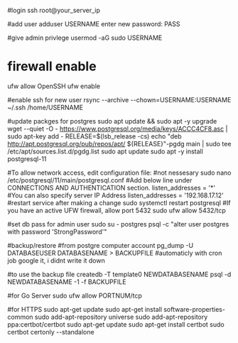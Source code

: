 #login
ssh root@your_server_ip

#add user
adduser USERNAME
	enter new password: PASS

#give admin privlege
usermod -aG sudo USERNAME

# firewall enable 
ufw allow OpenSSH
ufw enable

#enable ssh for new user
rsync --archive --chown=USERNAME:USERNAME ~/.ssh /home/USERNAME

#update packges for postgres
sudo apt update && sudo apt -y upgrade
wget --quiet -O - https://www.postgresql.org/media/keys/ACCC4CF8.asc | sudo apt-key add -
RELEASE=$(lsb_release -cs)
echo "deb http://apt.postgresql.org/pub/repos/apt/ ${RELEASE}"-pgdg main | sudo tee  /etc/apt/sources.list.d/pgdg.list
sudo apt update
sudo apt -y install postgresql-11

#To allow network access, edit configuration file: #not nessesary
sudo nano /etc/postgresql/11/main/postgresql.conf
#Add below line under CONNECTIONS AND AUTHENTICATION section.
listen_addresses = '*'
#You can also specify server IP Address
listen_addresses = '192.168.17.12'
#restart service after making a change
sudo systemctl restart postgresql
#If you have an active UFW firewall, allow port 5432
sudo ufw allow 5432/tcp


#set db pass for admin user
 sudo su - postgres
psql -c "alter user postgres with password 'StrongPassword'"


#backup/restore
#from postgre computer account
pg_dump -U DATABASEUSER DATABASENAME > BACKUPFILE
#automaticly with cron job
google it, i didnt write it down

#to use the backup file
createdb -T template0 NEWDATABASENAME
psql -d NEWDATABASENAME -1 -f BACKUPFILE


#for Go Server
sudo ufw allow 	PORTNUM/tcp


#for HTTPS
    sudo apt-get update
    sudo apt-get install software-properties-common
    sudo add-apt-repository universe
    sudo add-apt-repository ppa:certbot/certbot
    sudo apt-get update
sudo apt-get install certbot
sudo certbot certonly --standalone


